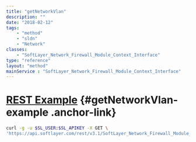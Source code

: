 ```yaml
---
title: "getNetworkVlan"
description: ""
date: "2018-02-12"
tags:
    - "method"
    - "sldn"
    - "Network"
classes:
    - "SoftLayer_Network_Firewall_Module_Context_Interface"
type: "reference"
layout: "method"
mainService : "SoftLayer_Network_Firewall_Module_Context_Interface"
---
```


# [REST Example](#getNetworkVlan-example) <a href="/article/rest/"><i class="fas fa-question"></i></a> {#getNetworkVlan-example .anchor-link} 
```bash
curl -g -u $SL_USER:$SL_APIKEY -X GET \
'https://api.softlayer.com/rest/v3.1/SoftLayer_Network_Firewall_Module_Context_Interface/{SoftLayer_Network_Firewall_Module_Context_InterfaceID}/getNetworkVlan'
```
